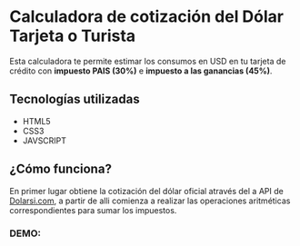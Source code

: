 # Calculadora de cotización del Dólar Tarjeta o Turista 

Esta calculadora te permite estimar los consumos en USD en tu tarjeta de crédito con **impuesto PAIS (30%)** e **impuesto a las ganancias (45%)**.

## Tecnologías utilizadas
* HTML5
* CSS3
* JAVSCRIPT

## ¿Cómo funciona?
En primer lugar obtiene la cotización del dólar oficial através del a API de [Dolarsi.com](https://www.dolarsi.com), a partir de alli comienza a realizar las operaciones aritméticas correspondientes para sumar los impuestos.

### DEMO:
